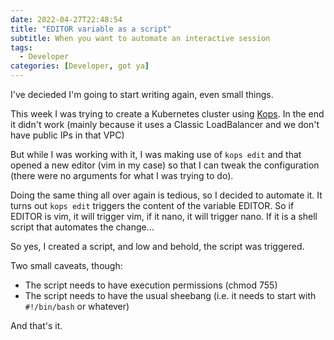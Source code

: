 ```yaml
---
date: 2022-04-27T22:48:54
title: "EDITOR variable as a script"
subtitle: When you want to automate an interactive session
tags:
  - Developer
categories: [Developer, got ya]
---
```


I've decieded I'm going to start writing again, even small things.

This week I was trying to create a Kubernetes cluster using [Kops](https://kops.sigs.k8s.io/). In the end it didn't work (mainly because it uses a Classic LoadBalancer and we don't have public IPs in that VPC)

But while I was working with it, I was making use of `kops edit` and that opened a new editor (vim in my case) so that I can tweak the configuration (there were no arguments for what I was trying to do).

Doing the same thing all over again is tedious, so I decided to automate it. It turns out `kops edit` triggers the content of the variable EDITOR. So if EDITOR is vim, it will trigger vim, if it nano, it will trigger nano. If it is a shell script that automates the change...

So yes, I created a script, and low and behold, the script was triggered.

Two small caveats, though:

* The script needs to have execution permissions (chmod 755)
* The script needs to have the usual sheebang (i.e. it needs to start with `#!/bin/bash` or whatever)

And that's it.

